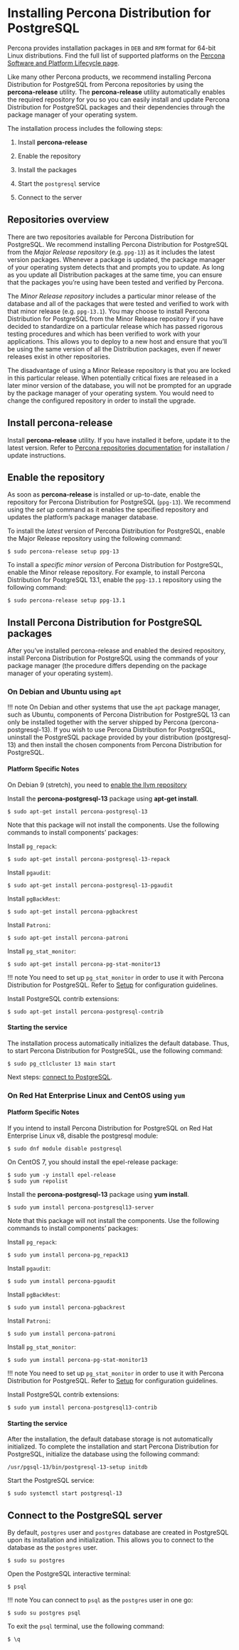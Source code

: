 # Installing Percona Distribution for PostgreSQL

Percona provides installation packages in `DEB` and `RPM` format for 64-bit Linux distributions. Find the full list of supported platforms on the [Percona Software and Platform Lifecycle page](https://www.percona.com/services/policies/percona-software-support-lifecycle#pgsql).

Like many other Percona products, we recommend installing Percona Distribution for PostgreSQL from Percona repositories by using the **percona-release** utility. The **percona-release** utility automatically enables the required repository for you so you can easily install and update Percona Distribution for PostgreSQL packages and their dependencies through the package manager of your operating system.

The installation process includes the following steps:


1. Install **percona-release**


2. Enable the repository


3. Install the packages


4. Start the `postgresql` service


5. Connect to the server

## Repositories overview

There are two repositories available for Percona Distribution for PostgreSQL. We recommend installing Percona Distribution for PostgreSQL  from the *Major Release repository* (e.g. `ppg-13`) as it includes the latest version packages. Whenever a package is updated, the package manager of your operating system detects that and prompts you to update. As long as you update all Distribution packages at the same time, you can ensure that the packages you’re using have been tested and verified by Percona.

The *Minor Release repository* includes a particular minor release of the database and all of the packages that were tested and verified to work with that minor release (e.g. `ppg-13.1`). You may choose to install Percona Distribution for PostgreSQL from the Minor Release repository if you have decided to standardize on a particular release which has passed rigorous testing procedures and which has been verified to work with your applications. This allows you to deploy to a new host and ensure that you’ll be using the same version of all the Distribution packages, even if newer releases exist in other repositories.

The disadvantage of using a Minor Release repository is that you are locked in this particular release. When potentially critical fixes are released in a later minor version of the database, you will not be prompted for an upgrade by the package manager of your operating system. You would need to change the configured repository in order to install the upgrade.

## Install **percona-release**

Install **percona-release** utility. If you have installed it before, update it to the latest version. Refer to [Percona repositories documentation](https://www.percona.com/doc/percona-repo-config/percona-release.html) for installation / update instructions.

## Enable the repository

As soon as **percona-release** is installed or up-to-date, enable the repository for Percona Distribution for PostgreSQL (`ppg-13`). We recommend using the *set up* command as it enables the specified repository and updates the platform’s package manager database.

To install the *latest* version of Percona Distribution for PostgreSQL, enable the Major Release repository using the following command:

```
$ sudo percona-release setup ppg-13
```

To install a *specific minor version* of Percona Distribution for PostgreSQL, enable the Minor release repository. For example, to install Percona Distribution for PostgreSQL 13.1, enable the `ppg-13.1`  repository using the following command:

```
$ sudo percona-release setup ppg-13.1
```

## Install Percona Distribution for PostgreSQL packages

After you’ve installed percona-release and enabled the desired repository, install Percona Distribution for PostgreSQL using the commands of your package manager (the procedure differs
depending on the package manager of your operating system).

### On Debian and Ubuntu using `apt`

!!! note
    On Debian and other systems that use the `apt` package manager, such as Ubuntu, components of Percona Distribution for PostgreSQL 13 can only be installed together with the server shipped by Percona (percona-postgresql-13). If you wish to use Percona Distribution for PostgreSQL, uninstall the PostgreSQL package provided by your distribution (postgresql-13) and then install the chosen components from Percona Distribution for PostgreSQL.

#### Platform Specific Notes

On Debian 9 (stretch), you need to [enable the llvm repository](https://apt.llvm.org/)

Install the **percona-postgresql-13** package using **apt-get install**.

```
$ sudo apt-get install percona-postgresql-13
```

Note that this package will not install the components. Use the following commands to install components’ packages:

Install `pg_repack`:

```
$ sudo apt-get install percona-postgresql-13-repack
```

Install `pgaudit`:

```
$ sudo apt-get install percona-postgresql-13-pgaudit
```

Install `pgBackRest`:

```
$ sudo apt-get install percona-pgbackrest
```

Install `Patroni`:

```
$ sudo apt-get install percona-patroni
```

Install `pg_stat_monitor`:

```
$ sudo apt-get install percona-pg-stat-monitor13
```

!!! note
    You need to set up `pg_stat_monitor` in order to use it with Percona Distribution for PostgreSQL. Refer to [Setup](pg-stat-monitor.md#setup) for configuration guidelines.

Install PostgreSQL contrib extensions:

```
$ sudo apt-get install percona-postgresql-contrib
```

#### Starting the service

The installation process automatically initializes the default database. Thus, to start Percona Distribution for PostgreSQL, use the following command:

```
$ sudo pg_ctlcluster 13 main start
```

Next steps: [connect to PostgreSQL](#connect-to-the-postgresql-server).

### On Red Hat Enterprise Linux and CentOS using `yum`

#### Platform Specific Notes

If you intend to install Percona Distribution for PostgreSQL on Red Hat Enterprise Linux v8, disable the postgresql module:

```
$ sudo dnf module disable postgresql
```

On CentOS 7, you should install the epel-release package:

```
$ sudo yum -y install epel-release
$ sudo yum repolist
```

Install the **percona-postgresql-13** package using **yum install**.

```
$ sudo yum install percona-postgresql13-server
```

Note that this package will not install the components. Use the following commands to install components’ packages:

Install `pg_repack`:

```
$ sudo yum install percona-pg_repack13
```

Install `pgaudit`:

```
$ sudo yum install percona-pgaudit
```

Install `pgBackRest`:

```
$ sudo yum install percona-pgbackrest
```

Install `Patroni`:

```
$ sudo yum install percona-patroni
```

Install `pg_stat_monitor`:

```
$ sudo yum install percona-pg-stat-monitor13
```

!!! note
    You need to set up `pg_stat_monitor` in order to use it with Percona Distribution for PostgreSQL. Refer to [Setup](pg-stat-monitor.md#setup) for configuration guidelines.

Install PostgreSQL contrib extensions:

```
$ sudo yum install percona-postgresql13-contrib
```

#### Starting the service

After the installation, the default database storage is not automatically initialized. To complete the installation and start Percona Distribution for PostgreSQL, initialize the database using the following command:

```
/usr/pgsql-13/bin/postgresql-13-setup initdb
```

Start the PostgreSQL service:

```
$ sudo systemctl start postgresql-13
```

## Connect to the PostgreSQL server

By default, `postgres` user and `postgres` database are created in PostgreSQL upon its installation and initialization. This allows you to connect to the database as the `postgres` user.

```
$ sudo su postgres
```

Open the PostgreSQL interactive terminal:

```
$ psql
```

!!! note
    You can connect to `psql` as the `postgres` user in one go:

```
$ sudo su postgres psql
```

To exit the `psql` terminal, use the following command:

```
$ \q
```
